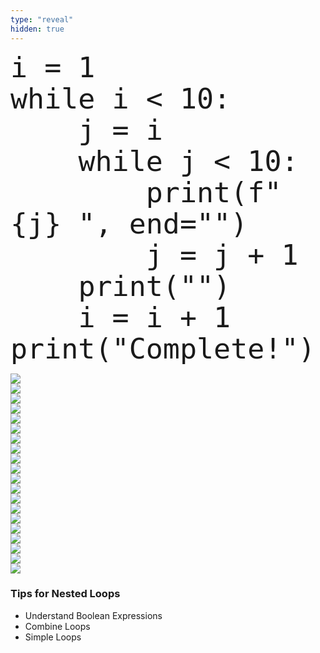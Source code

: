 ```yaml
---
type: "reveal"
hidden: true
---
```


<section>
    <pre><code style="font-size: 45px; line-height: 50px" class="language-python stretch">i = 1
while i < 10:
    j = i
    while j < 10:
        print(f"{j} ", end="")
        j = j + 1
    print("")
    i = i + 1
print("Complete!")
</code></pre>
</section>

<section>
	<img class="stretch plain" src="/intro-python/images/05/tutor11_1.png">
</section>

<section>
	<img class="stretch plain" src="/intro-python/images/05/tutor11_2.png">
</section>

<section>
	<img class="stretch plain" src="/intro-python/images/05/tutor11_3.png">
</section>

<section>
	<img class="stretch plain" src="/intro-python/images/05/tutor11_4.png">
</section>

<section>
	<img class="stretch plain" src="/intro-python/images/05/tutor11_5.png">
</section>

<section>
	<img class="stretch plain" src="/intro-python/images/05/tutor11_6.png">
</section>

<section>
	<img class="stretch plain" src="/intro-python/images/05/tutor11_7.png">
</section>

<section>
	<img class="stretch plain" src="/intro-python/images/05/tutor11_8.png">
</section>

<section>
	<img class="stretch plain" src="/intro-python/images/05/tutor11_9.png">
</section>

<section>
	<img class="stretch plain" src="/intro-python/images/05/tutor11_10.png">
</section>

<section>
	<img class="stretch plain" src="/intro-python/images/05/tutor11_32.png">
</section>

<section>
	<img class="stretch plain" src="/intro-python/images/05/tutor11_34.png">
</section>

<section>
	<img class="stretch plain" src="/intro-python/images/05/tutor11_35.png">
</section>

<section>
	<img class="stretch plain" src="/intro-python/images/05/tutor11_36.png">
</section>

<section>
	<img class="stretch plain" src="/intro-python/images/05/tutor11_37.png">
</section>

<section>
	<img class="stretch plain" src="/intro-python/images/05/tutor11_39.png">
</section>

<section>
	<img class="stretch plain" src="/intro-python/images/05/tutor11_61.png">
</section>

<section>
	<img class="stretch plain" src="/intro-python/images/05/tutor11_63.png">
</section>

<section>
	<img class="stretch plain" src="/intro-python/images/05/tutor11_183.png">
</section>

<section>
	<img class="stretch plain" src="/intro-python/images/05/tutor11_184.png">
</section>

<section>
	<h3>Tips for Nested Loops</h3>
	<ul>
		<li>Understand Boolean Expressions</li>
		<li>Combine Loops</li>
		<li>Simple Loops</li>
	</ul>
</section>